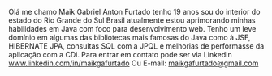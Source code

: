 Olá me chamo Maik Gabriel Anton Furtado tenho 19 anos sou do interior do estado do Rio Grande do Sul Brasil
atualmente estou aprimorando minhas habilidades em Java com foco para desenvolvimento web.
Tenho um leve domínio em algumas das bibliotecas mais famosas  do Java como à JSF, HIBERNATE JPA, consultas SQL com a JPQL e melhorias de performasse da aplicação com a CDi.
Para entrar em contato pode ser via LinkedIn www.linkedin.com/in/maikgafurtado Ou E-mail: maikgafurtado@gmail.com

